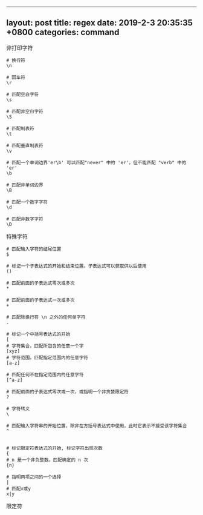 ---
layout: post
title:  regex
date:   2019-2-3 20:35:35 +0800
categories: command
--

非打印字符
```
# 换行符
\n

# 回车符
\r

# 匹配空白字符
\s

# 匹配非空白字符
\S

# 匹配制表符
\t

# 匹配垂直制表符
\v

# 匹配一个单词边界'er\b' 可以匹配"never" 中的 'er'，但不能匹配 "verb" 中的 'er'
\b

# 匹配非单词边界
\B

# 匹配一个数字字符
\d

# 匹配非数字字符
\D

```

特殊字符
```
# 匹配输入字符的结尾位置
$

# 标记一个子表达式的开始和结束位置。子表达式可以获取供以后使用
()

# 匹配前面的子表达式零次或多次
*

# 匹配前面的子表达式一次或多次
+

# 匹配除换行符 \n 之外的任何单字符
.

# 标记一个中括号表达式的开始
[
# 字符集合。匹配所包含的任意一个字
[xyz]
# 字符范围。匹配指定范围内的任意字符
[a-z]

# 匹配任何不在指定范围内的任意字符
[^a-z]

# 匹配前面的子表达式零次或一次，或指明一个非贪婪限定符
?

# 字符转义
\

# 匹配输入字符串的开始位置，除非在方括号表达式中使用，此时它表示不接受该字符集合
^


# 标记限定符表达式的开始, 标记字符出现次数
{
# n 是一个非负整数。匹配确定的 n 次
{n}

# 指明两项之间的一个选择
|
# 匹配x或y
x|y
```

限定符
```
```
